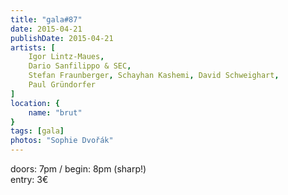 ```yaml
---
title: "gala#87"
date: 2015-04-21
publishDate: 2015-04-21
artists: [
    Igor Lintz-Maues,
    Dario Sanfilippo & SEC,
    Stefan Fraunberger, Schayhan Kashemi, David Schweighart,
    Paul Gründorfer
]
location: {
    name: "brut"
}
tags: [gala]
photos: "Sophie Dvořák"
---
```

doors: 7pm / begin: 8pm (sharp!)  
entry: 3€
